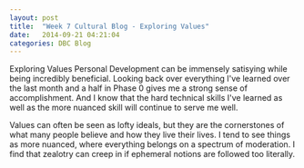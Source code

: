 ```yaml
---
layout: post
title:  "Week 7 Cultural Blog - Exploring Values"
date:   2014-09-21 04:21:04
categories: DBC Blog
---
```

Exploring Values
Personal Development can be immensely satisying while being incredibly beneficial.  Looking back over everything I've learned over the last month and a half in Phase 0 gives me a strong sense of accomplishment.  And I know that the hard technical skills I've learned as well as the more nuanced skill will continue to serve me well.

Values can often be seen as lofty ideals, but they are the cornerstones of what many people believe and how they live their lives.  I tend to see things as more nuanced, where everything belongs on a spectrum of moderation.  I find that zealotry can creep in if ephemeral notions are followed too literally.